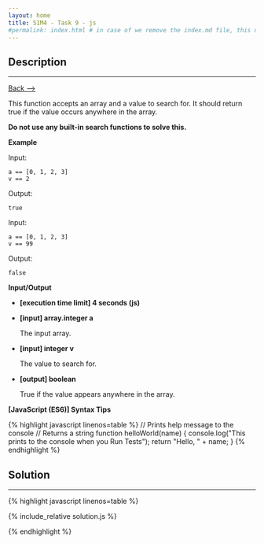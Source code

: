 ```yaml
---
layout: home
title: S1M4 - Task 9 - js
#permalink: index.html # in case of we remove the index.md file, this doc will be the index page
---
```


<div class="row">
<div class="columnStmt" markdown="1">

##  Description
------

[Back --> ](../README.md)

This function accepts an array and a value to search for. It should return true if the value occurs anywhere in the array.

**Do not use any built-in search functions to solve this.**

**Example**

Input:
```
a == [0, 1, 2, 3]
v == 2
```
Output:
```
true
```
Input:
```
a == [0, 1, 2, 3]
v == 99
```
Output:
```
false
```

**Input/Output**

* **[execution time limit] 4 seconds (js)**

* **[input] array.integer a**

    The input array.

* **[input] integer v**

    The value to search for.

* **[output] boolean**

    True if the value appears anywhere in the array.
    
**[JavaScript (ES6)] Syntax Tips**

{% highlight javascript linenos=table %}
// Prints help message to the console
// Returns a string
function helloWorld(name) {
    console.log("This prints to the console when you Run Tests");
    return "Hello, " + name;
}
{% endhighlight %}

</div>
<div class="columnSol" markdown="1">

## Solution
------

{% highlight javascript linenos=table %}

{% include_relative solution.js %}

{% endhighlight %}

</div>
</div>